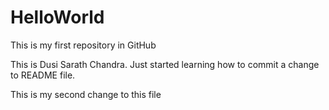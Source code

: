 # HelloWorld
This is my first repository in GitHub

This is Dusi Sarath Chandra. Just started learning how to commit a change to README file.

This is my second change to this file
